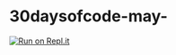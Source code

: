 # 30daysofcode-may-

[![Run on Repl.it](https://repl.it/badge/github/Josephtobi/30daysofcode-may-)](https://repl.it/github/Josephtobi/30daysofcode-may-)